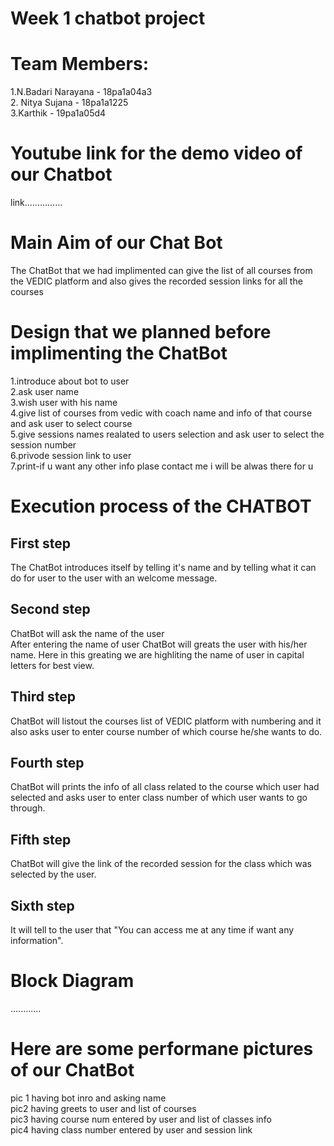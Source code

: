 # Week 1 chatbot project
  
# Team Members:
1.N.Badari Narayana - 18pa1a04a3  
2. Nitya Sujana - 18pa1a1225  
3.Karthik - 19pa1a05d4  
  
  
# Youtube link for the demo video of our Chatbot
link...............
  
  
# Main Aim of our Chat Bot
The ChatBot that we had implimented can give the list of all courses from the VEDIC platform and also gives the recorded session links for all the courses  
# Design that we planned before implimenting the ChatBot
1.introduce about bot to user   
2.ask user name  
3.wish user with his name   
4.give list of courses from vedic with coach name and info of that course and ask user to select course  
5.give sessions names realated to users selection and ask user to select the session number   
6.privode session link to user   
7.print-if u want any other info plase contact me i will be alwas there for u  


# Execution process of the CHATBOT
## First step  
The ChatBot introduces itself by telling it's name and by telling what it can do for user to the user with an welcome message.
## Second step  
ChatBot will ask the name of the user  
After entering the name of user ChatBot will greats the user with his/her name. Here in this greating we are highliting the name of user in capital letters for best view.
## Third step
ChatBot will listout the courses list of VEDIC platform with numbering and it also asks user to enter course number of which course he/she wants to do.
## Fourth step
ChatBot will prints the info of all class related to the course which user had selected and asks user to enter class number of which user wants to go through.
## Fifth step
ChatBot will give the link of the recorded session for the class which was selected by the user.
## Sixth step 
It will tell to the user that "You can access me at any time if want any information".
# Block Diagram 
............
# Here are some performane pictures of our ChatBot
pic 1 having bot inro and asking name  
pic2 having greets to user and list of courses  
pic3 having course num entered by user and list of classes info  
pic4 having class number entered by user and session link  
